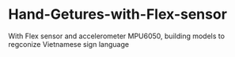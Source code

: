 # Hand-Getures-with-Flex-sensor

With Flex sensor and accelerometer MPU6050, building models to regconize Vietnamese sign language

